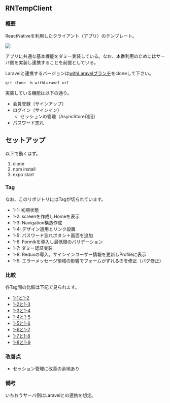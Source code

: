 ## RNTempClient

### 概要

ReactNativeを利用したクライアント（アプリ）のテンプレート。

<img src="http://www.bluecode.jp/resources/TempClient.jpg" style="with:680">

アプリに共通な基本機能をダミー実装している。なお、本番利用のためにはサーバ側を実装し連携することを前提としている。

Laravelと連携するバージョンは[withLaravelブランチ](https://github.com/eizaburo/ReactNativeTemplateClient/tree/withLaravel)をcloneして下さい。

```
git clone -b withLaravel url
```

実装している機能は以下の通り。

* 会員登録（サインアップ）
* ログイン（サインイン）
  * セッションの管理（AsyncStore利用）
* パスワード忘れ

## セットアップ

以下で動くはず。

1. clone
1. npm install
1. expo start

### Tag

なお、このリポジトリにはTagが切られています。

* 1-1: 初期状態
* 1-2: screenを作成しHomeを表示
* 1-3: Navigation構造作成
* 1-4: デザイン適用とリンク設置
* 1-5: パスワード忘れボタン＋画面を追加
* 1-6: Formikを導入し最低限のバリデーション
* 1-7: ダミー認証実装
* 1-8: Reduxの導入。サインインユーザー情報を更新しProfileに表示
* 1-9: エラーメッセージ領域の影響でフォームがずれるのを修正（バグ修正）

### 比較

各Tag間の比較は下記で見られます。

* [1-1と1-2](https://github.com/eizaburo/ReactNativeTemplateClient/compare/2ec173fe48663b0a80e51ebb7debb572cb21baaa...c1d34177071e978a560df82a832c698c971122ce)
* [1-2と1-3](https://github.com/eizaburo/ReactNativeTemplateClient/compare/c1d34177071e978a560df82a832c698c971122ce...6f63bbf8854a90eeb688c1f531536d3624860ff6)
* [1-3と1-4](https://github.com/eizaburo/ReactNativeTemplateClient/compare/6f63bbf8854a90eeb688c1f531536d3624860ff6...dbe4e36f228f8f0090b43829b52862f052ce8d92)
* [1-4と1-5](https://github.com/eizaburo/ReactNativeTemplateClient/compare/dbe4e36f228f8f0090b43829b52862f052ce8d92...df329bbd9def1738de667ca3b356410990d28565)
* [1-5と1-6](https://github.com/eizaburo/ReactNativeTemplateClient/compare/df329bbd9def1738de667ca3b356410990d28565...b8a0bf8f4d41eccbc96e591b347b8ef5fceccb58)
* [1-6と1-7](https://github.com/eizaburo/ReactNativeTemplateClient/compare/b8a0bf8f4d41eccbc96e591b347b8ef5fceccb58...3ef0cb67bda364f4df16fec3c4f88af21c6cda2b)
* [1-7と1-8](https://github.com/eizaburo/ReactNativeTemplateClient/compare/3ef0cb67bda364f4df16fec3c4f88af21c6cda2b...7fadd95750714dcccec17a2f1e9722f844fe0b3b)
* [1-8と1-9](https://github.com/eizaburo/ReactNativeTemplateClient/compare/7fadd95750714dcccec17a2f1e9722f844fe0b3b...fd91f84a0475cd08d3079fdd1cf0baac479a2abe)


### 改善点

* セッション管理に改善の余地あり

### 備考

いちおうサーバ側はLaravelとの連携を想定。